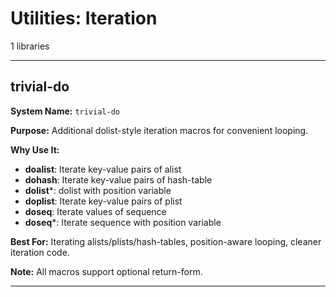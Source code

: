 # Utilities: Iteration

1 libraries

---

## trivial-do

**System Name:** `trivial-do`

**Purpose:** Additional dolist-style iteration macros for convenient looping.

**Why Use It:**
- **doalist**: Iterate key-value pairs of alist
- **dohash**: Iterate key-value pairs of hash-table
- **dolist***: dolist with position variable
- **doplist**: Iterate key-value pairs of plist
- **doseq**: Iterate values of sequence
- **doseq***: Iterate sequence with position variable

**Best For:** Iterating alists/plists/hash-tables, position-aware looping, cleaner iteration code.

**Note:** All macros support optional return-form.

---



